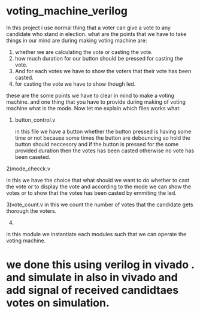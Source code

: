 # voting_machine_verilog

In this project i use normal thing that a voter can give a vote to any candidate who stand in election. what are the points that we have to take things in our mind are during making voting machine are:

1) whether we are calculating the vote or casting the vote.
2) how much duration for our button should be pressed for casting the vote.
3) And for each votes we have to show the voters that their vote has been casted.
4) for casting the vote we have to show though led.

these are the some points we have to clear in mind to make a voting machine. and one thing that you have to provide during making of voting machine what is the mode.
Now let me explain which files works what:
1) button_control.v

    in this file we have a button whether the button pressed is having some time or not because some times the button are debouncing so hold the button should neccesory and if the button is pressed for the some provided duration then the votes has been casted otherwise no vote has been caseted.

2)mode_checck.v

   in this we have the choice that what should we want to do whether to cast the vote or to display the vote and according to the mode we can show the votes or to show that the votes has been casted by emmiting the led.

3)vote_count.v
  in this we count the number of votes that the candidate gets thorough the voters.

4) 
  in this module we instantiate each modules such that we can operate the voting machine.

   # we done this using verilog in vivado . and simulate in also in vivado and add signal of received candidtaes votes on simulation.
